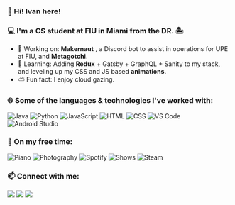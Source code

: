 ### 👋 Hi! Ivan here!
<!--
**ItsLaro/ItsLaro** is a ✨ _special_ ✨ repository because its `README.md` (this file) appears on your GitHub profile.
-->
### 💻 I'm a CS student at FIU in Miami from the DR. 🏝 
-  🐶 Working on: **Makernaut** , a Discord bot to assist in operations for UPE at FIU, and **Metagotchi**. 
-  🌱 Learning:  Adding **Redux** + Gatsby + GraphQL + Sanity to my stack, and leveling up my CSS and JS based **animations**.
-  ⛅ Fun fact:  I enjoy cloud gazing.

### 🌐 Some of the languages & technologies I've worked with:
![Java](https://img.shields.io/badge/-Java-%23ED8B00?style=flat&logo=Java&logoColor=white)
![Python](https://img.shields.io/badge/-Python-3670A0?style=flat&logo=python&logoColor=white)
![JavaScript](https://img.shields.io/badge/-Javascript-ffcd00?style=flat&logo=node.js&logoColor=white)
![HTML](https://img.shields.io/badge/-HTML-%23E34F26?style=flat&logo=HTML5&logoColor=white)
![CSS](https://img.shields.io/badge/-CSS-%231572B6?style=flat&logo=css3&logoColor=white)
![VS Code](https://img.shields.io/badge/-VS%20Code-0078d7?style=flat&logo=visual-studio-code&logoColor=white)
![Android Studio](https://img.shields.io/badge/-Android%20Studio-%3DDC84?style=flat&logo=android&logoColor=white)

### 🎡 On my free time:
![Piano](https://img.shields.io/badge/-Piano-1C2C94?style=flat&logo=apple-music&logoColor=white)
![Photography](https://img.shields.io/badge/-Photography-EC1C24?style=flat&logo=Adobe%20Creative%20Cloud&logoColor=white)
![Spotify](https://img.shields.io/badge/-Music-1ED760?style=flat&logo=spotify&logoColor=white)
![Shows](https://img.shields.io/badge/-Shows-F47521?style=flat&logo=crunchyroll&logoColor=white)
![Steam](https://img.shields.io/badge/-Gaming-%23000000?style=flat&logo=steam&logoColor=white)

### 📫 Connect with me:
<a href="https://www.linkedin.com/in/ivanreor/" style="text-decoration:none">
  <img src="https://img.shields.io/badge/-LinkedIn-%230077B5?style=flat&logo=linkedin&logoColor=white"> 
</a>
<a href="https://discord.com/invite/upefiu" style="text-decoration:none">
  <img src="https://img.shields.io/badge/-Discord-%237289DA?style=flat&logo=discord&logoColor=white"> 
</a>
<a href="https://www.instagram.com/ivanreor/" style="text-decoration:none">
  <img src="https://img.shields.io/badge/-Instagram-%23E4405F?style=flat&logo=Instagram&logoColor=white"> 
</a>
